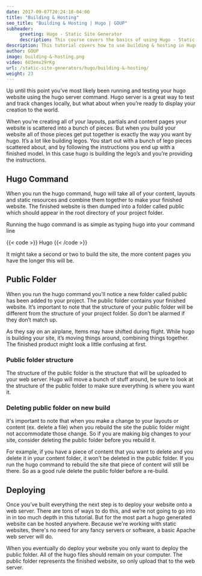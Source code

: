 ```yaml
---
date: 2017-09-07T20:24:18-04:00
title: "Building & Hosting"
seo_title: "Building & Hosting | Hugo | GOUP"
subheader:
     greeting: Hugo - Static Site Generator
     description: This course covers the basics of using Hugo - Static Site Generator. Work your way through the articles and we'll teach you everything you need to know to create a professional and scalable website or blog!
description: This tutorial covers how to use building & hosting in Hugo -  Static Site Generator.
author: GOUP
image: building-&-hosting.png
video: 6U3emx29rKg
url: /static-site-generators/hugo/building-&-hosting/
weight: 23
---
```


Up until this point you’ve most likely been running and testing your hugo website using the hugo server command. Hugo server is a great way to test and track changes locally, but what about when you’re ready to display your creation to the world.

When you're creating all of your layouts, partials and content pages your website is scattered into a bunch of pieces. But when you build your website all of those pieces get put together is exactly the way you want by hugo. It’s a lot like building legos. You start out with a bunch of lego pieces scattered about, and by following the instructions you end up with a finished model. In this case hugo is building the lego’s and you’re providing the instructions.
## Hugo Command
When you run the hugo command, hugo will take all of your content, layouts and static resources and combine them together to make your finished website. The finished website is then dumped into a folder called public which should appear in the root directory of your project folder.

Running the hugo command is as simple as typing hugo into your command line

{{< code >}}
Hugo
{{< /code >}}

It might take a second or two to build the site, the more content pages you have the longer this will be.
## Public Folder
When you run the hugo command you’ll notice a new folder called public has been added to your project. The public folder contains your finished website. It’s important to note that the structure of your public folder will be different from the structure of your project folder. So don’t be alarmed if they don’t match up.

As they say on an airplane, Items may have shifted during flight. While hugo is building your site, it’s moving things around, combining things together. The finished product might look a little confusing at first.

### Public folder structure
The structure of the public folder is the structure that will be uploaded to your web server. Hugo will move a bunch of stuff around, be sure to look at the structure of the public folder to make sure everything is where you want it.
### Deleting public folder on new build
It's important to note that when you make a change to your layouts or content (ex. delete a file) when you rebuild the site the public folder might not accommodate those change. So if you are making big changes to your site, consider deleting the public folder before you rebuild it.

For example, if you have a piece of content that you want to delete and you delete it in your content folder, it won’t be deleted in the public folder. If you run the hugo command to rebuild the site that piece of content will still be there. So as a good rule delete the public folder before a re-build.
## Deploying
Once you’ve built everything the next step is to deploy your website onto a web server. There are tons of ways to do this, and we’re not going to go into in in too much depth in this tutorial. But for the most part a hugo generated website can be hosted anywhere. Because we're working with static websites, there's no need for any fancy servers or software, a basic Apache web server will do.

When you eventually do deploy your website you only want to deploy the public folder. All of the hugo files should remain on your computer. The public folder represents the finished website, so only upload that to the web server.